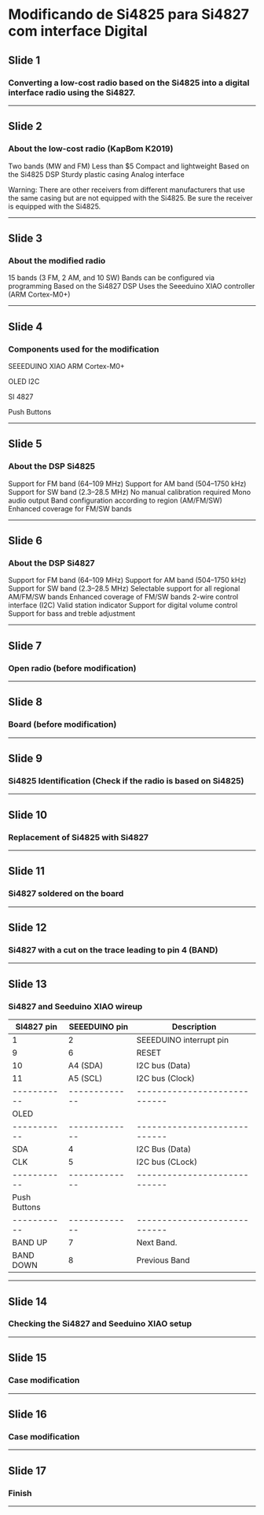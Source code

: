 # Modificando de Si4825 para Si4827 com interface Digital

## Slide 1

### Converting a low-cost radio based on the Si4825 into a digital interface radio using the Si4827.

---

## Slide 2

### About the low-cost radio (KapBom K2019)

Two bands (MW and FM)
Less than $5
Compact and lightweight
Based on the Si4825 DSP
Sturdy plastic casing
Analog interface

Warning: There are other receivers from different manufacturers that use the same casing but are not 
equipped with the Si4825. Be sure the receiver is equipped with the Si4825.

---

## Slide 3

### About the modified radio

15 bands (3 FM, 2 AM, and 10 SW)
Bands can be configured via programming
Based on the Si4827 DSP
Uses the Seeeduino XIAO controller (ARM Cortex-M0+)

---

## Slide 4

### Components used for the modification

SEEEDUINO XIAO
ARM Cortex-M0+

OLED I2C

SI 4827

Push Buttons

---

## Slide 5

### About the DSP Si4825

Support for FM band (64–109 MHz)
Support for AM band (504–1750 kHz)
Support for SW band (2.3–28.5 MHz)
No manual calibration required
Mono audio output
Band configuration according to region (AM/FM/SW)
Enhanced coverage for FM/SW bands

---

## Slide 6

### About the  DSP Si4827

Support for FM band (64–109 MHz)
Support for AM band (504–1750 kHz)
Support for SW band (2.3–28.5 MHz)
Selectable support for all regional AM/FM/SW bands
Enhanced coverage of FM/SW bands
2-wire control interface (I2C)
Valid station indicator
Support for digital volume control
Support for bass and treble adjustment

---

## Slide 7

### Open radio (before modification)

---

## Slide 8

### Board (before modification)

---

## Slide 9

### Si4825 Identification (Check if the radio is based on Si4825)

---

## Slide 10

### Replacement of Si4825 with Si4827

---

## Slide 11

### Si4827 soldered on the board

---

## Slide 12

### Si4827 with a cut on the trace leading to pin 4 (BAND)

---

## Slide 13

### Si4827 and Seeduino XIAO wireup

| SI4827 pin | SEEEDUINO pin |  Description                |
 | ---------  | ------------  | ----------------------------|
 |    1       |  2            | SEEEDUINO interrupt pin     |
 |    9       |  6            | RESET                       |
 |   10       |  A4 (SDA)     | I2C bus (Data)              |
 |   11       |  A5 (SCL)     | I2C bus (Clock)             |
 | -----------| ------------- | ----------------------------|
 |  OLED      |               |                             |
 | -----------| ------------- | ----------------------------|
 |   SDA      |  4            | I2C Bus (Data)              |
 |   CLK      |  5            | I2C bus (CLock)             |
 | -----------| ------------- | ----------------------------|
 |Push Buttons|               |                             |
 | -----------| ------------- | ----------------------------|
 |  BAND UP   |  7            | Next Band.                  |
 |  BAND DOWN |  8            | Previous Band               |

---

## Slide 14

### Checking the Si4827 and Seeduino XIAO setup

---

## Slide 15

### Case modification

---

## Slide 16

### Case modification

---

## Slide 17

### Finish

---
